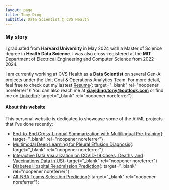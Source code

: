 ```yaml
---
layout: page
title: Tony Ding
subtitle: Data Scientist @ CVS Health
---
```


### My story

I graduated from **Harvard University** in May 2024 with a Master of Science degree in **Health Data Science**. I was also cross-registered at the **MIT** Department of Electrical Engineering and Computer Science from 2022-2024. 

I am currently working at CVS Health as a **Data Scientist** on several Gen-AI projects under the Unit Cost & Operations Analytics Team. For more detail, feel free to check out my lastest [Resume](/assets/pdf/Tony_Ding_Resume_Full.pdf){: target="_blank" rel="noopener noreferrer"}! You can also reach me at **xiayiding.tony@outlook.com** or find me on [LinkedIn](https://www.linkedin.com/in/xiayi-tony-ding-abb112177/){: target="_blank" rel="noopener noreferrer"}. 

#### About this website
This personal website is dedicated to showcase some of the AI/ML projects that I've done recently:

- [End-to-End Cross-Lingual Summarization with Multilingual Pre-training](https://tony-xiayi-ding.github.io/2024-02-15-End-to-End-Cross-Lingual-Summarization/){: target="_blank" rel="noopener noreferrer"}
- [Multimodal Deep Learning for Pleural Effusion Diagnosis](https://tony-xiayi-ding.github.io/2023-05-16-Multimodal-Deep-Learning-For-Pleural-Effusion-Diagnosis/){: target="_blank" rel="noopener noreferrer"}
- [Interactive Data Visualization on COVID-19 Cases, Deaths, and Vaccinations Data in US](https://tony-xiayi-ding-covid-19-visualizations-streamlit-app-kxppyx.streamlit.app/){: target="_blank" rel="noopener noreferrer"}
- [Diabetes Hospital Readmission Prediction](https://tony-xiayi-ding.github.io/2022-12-24-diabetes-readmission/){: target="_blank" rel="noopener noreferrer"} 
- [All-NBA Teams Selection Prediction](https://tony-xiayi-ding.github.io/BST260-Final-Project/){: target="_blank" rel="noopener noreferrer"}: 
